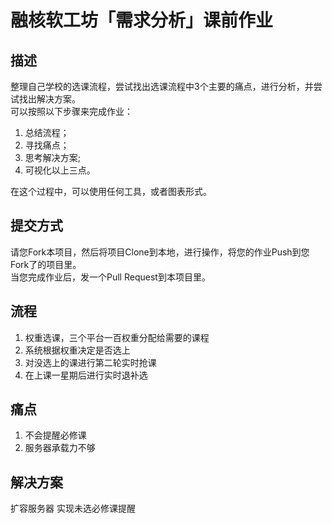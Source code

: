 ﻿# 融核软工坊「需求分析」课前作业

## 描述

整理自己学校的选课流程，尝试找出选课流程中3个主要的痛点，进行分析，并尝试找出解决方案。  
可以按照以下步骤来完成作业：

1. 总结流程；
2. 寻找痛点；
3. 思考解决方案;
4. 可视化以上三点。

在这个过程中，可以使用任何工具，或者图表形式。  

## 提交方式

请您Fork本项目，然后将项目Clone到本地，进行操作，将您的作业Push到您Fork了的项目里。  
当您完成作业后，发一个Pull Request到本项目里。

## 流程

 1. 权重选课，三个平台一百权重分配给需要的课程
 2. 系统根据权重决定是否选上
 3. 对没选上的课进行第二轮实时抢课
 4. 在上课一星期后进行实时退补选

## 痛点

 1. 不会提醒必修课
 2. 服务器承载力不够
 
##  解决方案
扩容服务器
实现未选必修课提醒


